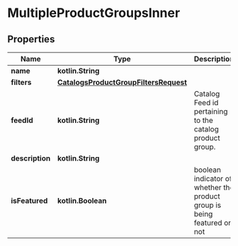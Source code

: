 
# MultipleProductGroupsInner

## Properties
| Name | Type | Description | Notes |
| ------------ | ------------- | ------------- | ------------- |
| **name** | **kotlin.String** |  |  |
| **filters** | [**CatalogsProductGroupFiltersRequest**](CatalogsProductGroupFiltersRequest.md) |  |  |
| **feedId** | **kotlin.String** | Catalog Feed id pertaining to the catalog product group. |  |
| **description** | **kotlin.String** |  |  [optional] |
| **isFeatured** | **kotlin.Boolean** | boolean indicator of whether the product group is being featured or not |  [optional] |



